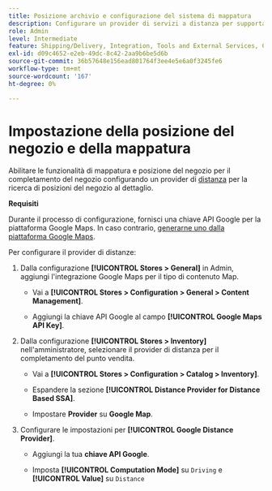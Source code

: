 ```yaml
---
title: Posizione archivio e configurazione del sistema di mappatura
description: Configurare un provider di servizi a distanza per supportare la mappatura della posizione del negozio nell'interfaccia utente della vetrina. Le soluzioni Store Fulfillment richiedono un fornitore a distanza per abilitare la ricerca nel punto vendita al dettaglio e altre funzionalità di mappatura e pianificazione per il flusso di lavoro di implementazione end-to-end.
role: Admin
level: Intermediate
feature: Shipping/Delivery, Integration, Tools and External Services, Configuration
exl-id: d09c4652-e2eb-49dc-8c42-2aa9b6be5d6b
source-git-commit: 36b57648e156ead801764f3ee4e5e6a0f3245fe6
workflow-type: tm+mt
source-wordcount: '167'
ht-degree: 0%

---
```


# Impostazione della posizione del negozio e della mappatura

Abilitare le funzionalità di mappatura e posizione del negozio per il completamento del negozio configurando un provider di [distanza](https://docs.magento.com/user-guide/catalog/inventory-configure-distance-priority.html) per la ricerca di posizioni del negozio al dettaglio.

**Requisiti**

Durante il processo di configurazione, fornisci una chiave API Google per la piattaforma Google Maps. In caso contrario, [generarne uno dalla piattaforma Google Maps](https://docs.magento.com/user-guide/catalog/inventory-configure-distance-priority.html#configure-google-maps).

Per configurare il provider di distanze:

1. Dalla configurazione **[!UICONTROL Stores > General]** in Admin, aggiungi l&#39;integrazione Google Maps per il tipo di contenuto Map.

   - Vai a **[!UICONTROL Stores > Configuration  > General > Content Management]**.

   - Aggiungi la chiave API Google al campo **[!UICONTROL Google Maps API Key]**.

1. Dalla configurazione **[!UICONTROL Stores > Inventory]** nell&#39;amministratore, selezionare il provider di distanza per il completamento del punto vendita.

   - Vai a **[!UICONTROL Stores > Configuration > Catalog > Inventory]**.

   - Espandere la sezione **[!UICONTROL Distance Provider for Distance Based SSA]**.

   - Impostare **Provider** su **Google Map**.

1. Configurare le impostazioni per **[!UICONTROL Google Distance Provider]**.

   - Aggiungi la tua **chiave API Google**.

   - Imposta **[!UICONTROL Computation Mode]** su `Driving` e **[!UICONTROL Value]** su `Distance`
